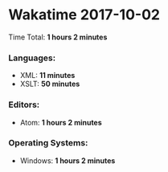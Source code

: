 # Wakatime 2017-10-02

Time Total: **1 hours 2 minutes**

### Languages:
- XML: **11 minutes** 
- XSLT: **50 minutes** 

### Editors:
- Atom: **1 hours 2 minutes** 

### Operating Systems:
- Windows: **1 hours 2 minutes** 

